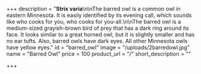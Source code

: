 +++
description = "**Strix varia**\n\nThe barred owl is a common owl in eastern Minnesota. It is easily identified by its evening call, which sounds like who cooks for you, who cooks for you-all.\n\nThe barred owl is a medium-sized grayish-brown bird of prey that has a dark ring around its face. It looks similar to a great horned owl, but it is slightly smaller and has no ear tufts. Also, barred owls have dark eyes. All other Minnesota owls have yellow eyes."
id = "barred_owl"
image = "/uploads/2barredowl.jpg"
name = "Barred Owl"
price = 100
product_url = "/"
short_description = ""

+++
